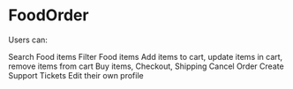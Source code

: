 # FoodOrder
Users can:

Search Food items
Filter Food items
Add items to cart, update items in cart, remove items from cart
Buy items, Checkout, Shipping
Cancel Order
Create Support Tickets
Edit their own profile
